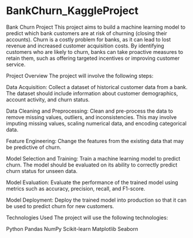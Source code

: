 # BankChurn_KaggleProject
Bank Churn Project
This project aims to build a machine learning model to predict which bank customers are at risk of churning (closing their accounts). Churn is a costly problem for banks, as it can lead to lost revenue and increased customer acquisition costs. By identifying customers who are likely to churn, banks can take proactive measures to retain them, such as offering targeted incentives or improving customer service.

Project Overview
The project will involve the following steps:

Data Acquisition: Collect a dataset of historical customer data from a bank. The dataset should include information about customer demographics, account activity, and churn status.

Data Cleaning and Preprocessing: Clean and pre-process the data to remove missing values, outliers, and inconsistencies. This may involve imputing missing values, scaling numerical data, and encoding categorical data.

Feature Engineering: Change the features from the existing data that may be predictive of churn.

Model Selection and Training: Train a machine learning model to predict churn. The model should be evaluated on its ability to correctly predict churn status for unseen data.

Model Evaluation: Evaluate the performance of the trained model using metrics such as accuracy, precision, recall, and F1-score.

Model Deployment: Deploy the trained model into production so that it can be used to predict churn for new customers.

Technologies Used
The project will use the following technologies:

Python
Pandas
NumPy
Scikit-learn
Matplotlib
Seaborn
